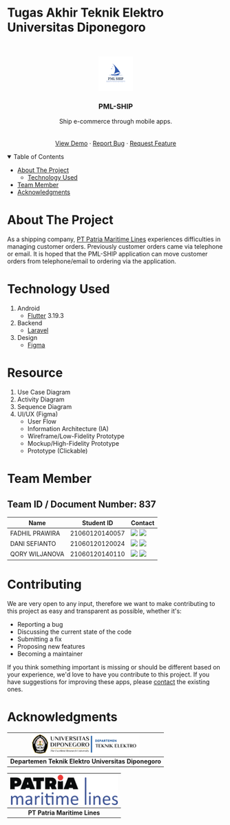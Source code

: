 # Tugas Akhir Teknik Elektro Universitas Diponegoro
<!-- PROJECT LOGO -->
<br>
<p align="center">
  <a href="https://github.com/danisefianto/PML-SHIP">
    <img src="assets-readme/pml-ship.png" alt="Logo" width="80" height="80">
  </a>

  <h3 align="center">PML-SHIP</h3>

  <p align="center">
    Ship e-commerce through mobile apps.
    <br>
    <a href="https://github.com/danisefianto/PML-SHIP">
    <br>
    <br>
    <a href="https://github.com/danisefianto/PML-SHIP">View Demo</a>
    ·
    <a href="https://github.com/danisefianto/PML-SHIP/issues">Report Bug</a>
    ·
    <a href="https://github.com/danisefianto/PML-SHIP/issues">Request Feature</a>
  </p>
</p>

<!-- TABLE OF CONTENTS -->
<details open="open">
  <summary>Table of Contents</summary>
  <ul>
    <li>
      <a href="#about-the-project">About The Project</a>
      <ul>
        <li><a href="#technology-used">Technology Used</a></li>
      </ul>
    </li>
    </li>
    <li><a href="#team-member">Team Member</a></li>
    <li><a href="#acknowledgments">Acknowledgments</a></li>
  </ul>
</details>

# About The Project
As a shipping company, [PT Patria Maritime Lines](https://pml.co.id/) experiences difficulties in managing customer orders. Previously customer orders came via telephone or email. It is hoped that the PML-SHIP application can move customer orders from telephone/email to ordering via the application.

# Technology Used
1. Android
    - [Flutter](https://flutter.dev/) 3.19.3
2. Backend
    - [Laravel](https://laravel.com/)
3. Design
    - [Figma](https://www.figma.com/)

# Resource
1. Use Case Diagram
2. Activity Diagram
3. Sequence Diagram
4. UI/UX (Figma)
    - User Flow
    - Information Architecture (IA)
    - Wireframe/Low-Fidelity Prototype
    - Mockup/High-Fidelity Prototype
    - Prototype (Clickable)

# Team Member
## Team ID / Document Number: 837
| Name | Student ID | Contact |
| --- | --- | --- |
| FADHIL PRAWIRA | 21060120140057 | <a href="https://www.linkedin.com/in/fadhilprawira/"><img src="https://img.shields.io/badge/LinkedIn-0077B5?style=for-the-badge&logo=linkedin&logoColor=white" /></a> <a href="https://github.com/FadhilPrawira/"><img src="https://img.shields.io/badge/GitHub-100000?style=for-the-badge&logo=github&logoColor=white" /></a> |
| DANI SEFIANTO | 21060120120024 | <a href="https://www.linkedin.com/in/dani-sefianto-b0164a159/"><img src="https://img.shields.io/badge/LinkedIn-0077B5?style=for-the-badge&logo=linkedin&logoColor=white" /></a> <a href="https://github.com/danisefianto/"><img src="https://img.shields.io/badge/GitHub-100000?style=for-the-badge&logo=github&logoColor=white" /></a> |
| QORY WILJANOVA | 21060120140110 | <a href="https://www.linkedin.com/in/qory-wiljanova-427a9915a/"><img src="https://img.shields.io/badge/LinkedIn-0077B5?style=for-the-badge&logo=linkedin&logoColor=white" /></a> <a href="https://github.com/qorywljnv/"><img src="https://img.shields.io/badge/GitHub-100000?style=for-the-badge&logo=github&logoColor=white" /></a> |

<!-- reference https://github.com/alexandresanlim/Badges4-README.md-Profile -->

# Contributing
We are very open to any input, therefore we want to make contributing to this project as easy and transparent as possible, whether it's:

- Reporting a bug
- Discussing the current state of the code
- Submitting a fix
- Proposing new features
- Becoming a maintainer

If you think something important is missing or should be different based on your experience, we'd love to have you contribute to this project. If you have suggestions for improving these apps, please [contact](https://github.com/danisefianto/PML-SHIP#team-member) the existing ones.

# Acknowledgments
|<img src="assets-readme/teknik-elektro-undip.png" alt="Departemen Teknik Elektro Universitas Diponegoro" width="250px">|
|:--:|
|**Departemen Teknik Elektro Universitas Diponegoro**|

|<img src="assets-readme/patria-logo.png" alt="PT Patria Maritime Lines" width="250px">|
|:--:|
|**PT Patria Maritime Lines**|